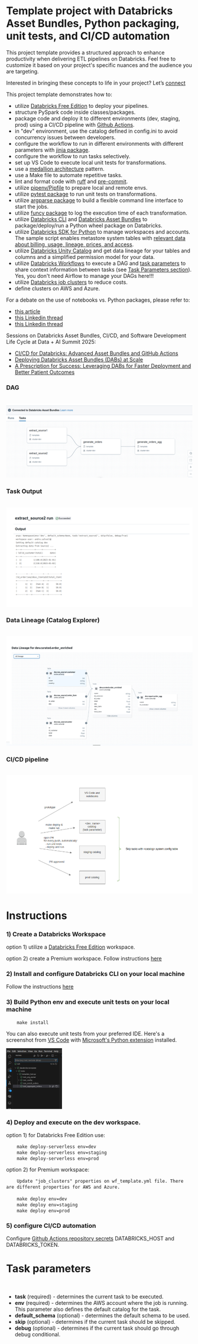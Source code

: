 
# Template project with Databricks Asset Bundles, Python packaging, unit tests, and CI/CD automation

This project template provides a structured approach to enhance productivity when delivering ETL pipelines on Databricks. Feel free to customize it based on your project's specific nuances and the audience you are targeting.

Interested in bringing these concepts to life in your project? Let’s [connect](https://www.linkedin.com/in/andresalvati/)

This project template demonstrates how to:

- utilize [Databricks Free Edition](https://docs.databricks.com/aws/en/getting-started/free-edition) to deploy your pipelines.
- structure PySpark code inside classes/packages.
- package code and deploy it to different environments (dev, staging, prod) using a CI/CD pipeline with [Github Actions](https://docs.github.com/en/actions).
- in "dev" environment, use the catalog defined in config.ini to avoid concurrency issues between developers.
- configure the workflow to run in different environments with different parameters with [jinja package](https://pypi.org/project/jinja2/).
- configure the workflow to run tasks selectively.
- set up VS Code to execute local unit tests for transformations.
- use a [medallion architecture](https://www.databricks.com/glossary/medallion-architecture) pattern.
- use a Make file to automate repetitive tasks.
- lint and format code with [ruff](https://docs.astral.sh/ruff/) and [pre-commit](https://pre-commit.com/).
- utilize [pipenv/Pipfile](https://pipenv.pypa.io/) to prepare local and remote envs.
- utilize [pytest package](https://pypi.org/project/pytest/) to run unit tests on transformations.
- utilize [argparse package](https://pypi.org/project/argparse/) to build a flexible command line interface to start the jobs.
- utilize [funcy package](https://pypi.org/project/funcy/) to log the execution time of each transformation.
- utilize [Databricks CLI](https://docs.databricks.com/en/dev-tools/cli/index.html) and [Databricks Asset Bundles](https://docs.databricks.com/en/dev-tools/bundles/index.html) to package/deploy/run a Python wheel package on Databricks.
- utilize [Databricks SDK for Python](https://docs.databricks.com/en/dev-tools/sdk-python.html) to manage workspaces and accounts. The sample script enables metastore system tables with [relevant data about billing, usage, lineage, prices, and access](https://www.youtube.com/watch?v=LcRWHzk8Wm4).
- utilize [Databricks Unity Catalog](https://www.databricks.com/product/unity-catalog) and get data lineage for your tables and columns and a simplified permission model for your data.
- utilize [Databricks Workflows](https://docs.databricks.com/en/workflows/index.html) to execute a DAG and [task parameters](https://docs.databricks.com/en/workflows/jobs/parameter-value-references.html) to share context information between tasks (see [Task Parameters section](#task-parameters)). Yes, you don't need Airflow to manage your DAGs here!!!
- utilize [Databricks job clusters](https://docs.databricks.com/en/workflows/jobs/use-compute.html#use-databricks-compute-with-your-jobs) to reduce costs.
- define clusters on AWS and Azure.

For a debate on the use of notebooks vs. Python packages, please refer to:
- [this article](https://dataengineeringcentral.substack.com/p/apple-pie-angry-people-other-news)
- [this Linkedin thread](https://www.linkedin.com/feed/update/urn:li:activity:7171661784997715968/)
- [this Linkedin thread](https://www.linkedin.com/feed/update/urn:li:activity:7170904539380875264/)

Sessions on Databricks Asset Bundles, CI/CD, and Software Development Life Cycle at Data + AI Summit 2025:
- [CI/CD for Databricks: Advanced Asset Bundles and GitHub Actions](https://www.youtube.com/watch?v=XumUXF1e6RI)
- [Deploying Databricks Asset Bundles (DABs) at Scale](https://www.youtube.com/watch?v=mMwprgB-sIU)
- [A Prescription for Success: Leveraging DABs for Faster Deployment and Better Patient Outcomes](https://www.youtube.com/watch?v=01JHTM2UP-U)

### DAG

<br>

<img src="docs/dag.png">

<br>

### Task Output

<br>

<img src="docs/task output.png">

<br>

### Data Lineage (Catalog Explorer)

<br>

<img src="docs/data lineage.png">

<br>


### CI/CD pipeline

<br>

<img src="docs/ci_cd.png">

<br>


# Instructions

### 1) Create a Databricks Workspace

option 1) utilize a [Databricks Free Edition](https://docs.databricks.com/aws/en/getting-started/free-edition) workspace.

option 2) create a Premium workspace. Follow instructions [here](https://github.com/databricks/terraform-databricks-examples)


### 2) Install and configure Databricks CLI on your local machine

Follow the instructions [here](https://docs.databricks.com/en/dev-tools/cli/install.html)


### 3) Build Python env and execute unit tests on your local machine

        make install

You can also execute unit tests from your preferred IDE. Here's a screenshot from [VS Code](https://code.visualstudio.com/) with [Microsoft's Python extension](https://marketplace.visualstudio.com/items?itemName=ms-python.python) installed.

<img src="docs/vscode.png"  width="30%" height="30%">

### 4) Deploy and execute on the dev workspace.

option 1) for Databricks Free Edition use:

        make deploy-serverless env=dev
        make deploy-serverless env=staging
        make deploy-serverless env=prod


option 2) for Premium workspace:

        Update "job_clusters" properties on wf_template.yml file. There are different properties for AWS and Azure.

        make deploy env=dev
        make deploy env=staging
        make deploy env=prod


### 5) configure CI/CD automation

Configure [Github Actions repository secrets](https://docs.github.com/en/actions/security-guides/using-secrets-in-github-actions) DATABRICKS_HOST and DATABRICKS_TOKEN.


# Task parameters

<br>

- **task** (required) - determines the current task to be executed.
- **env** (required) - determines the AWS account where the job is running. This parameter also defines the default catalog for the task.
- **default_schema** (optional) - determines the default schema to be used.
- **skip** (optional) - determines if the current task should be skipped.
- **debug** (optional) - determines if the current task should go through debug conditional.
